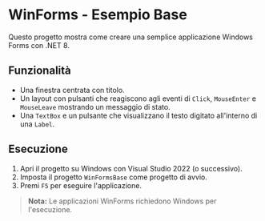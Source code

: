 # WinForms - Esempio Base

Questo progetto mostra come creare una semplice applicazione Windows Forms con .NET 8.

## Funzionalità
- Una finestra centrata con titolo.
- Un layout con pulsanti che reagiscono agli eventi di `Click`, `MouseEnter` e `MouseLeave` mostrando un messaggio di stato.
- Una `TextBox` e un pulsante che visualizzano il testo digitato all'interno di una `Label`.

## Esecuzione
1. Apri il progetto su Windows con Visual Studio 2022 (o successivo).
2. Imposta il progetto `WinFormsBase` come progetto di avvio.
3. Premi `F5` per eseguire l'applicazione.

> **Nota:** Le applicazioni WinForms richiedono Windows per l'esecuzione.
